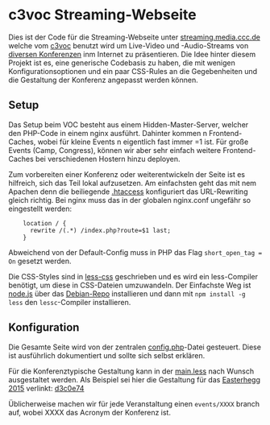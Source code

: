 # c3voc Streaming-Webseite

Dies ist der Code für die Streaming-Webseite unter [streaming.media.ccc.de](http://streaming.media.ccc.de/) welche vom [c3voc](https://c3voc.de/) benutzt wird um Live-Video und -Audio-Streams von [diversen Konferenzen](https://c3voc.de/eventkalender/) inm Internet zu präsentieren. Die Idee hinter diesem Projekt ist es, eine generische Codebasis zu haben, die mit wenigen Konfigurationsoptionen und ein paar CSS-Rules an die Gegebenheiten und die Gestaltung der Konferenz angepasst werden können.



## Setup

Das Setup beim VOC besteht aus einem Hidden-Master-Server, welcher den PHP-Code in einem nginx ausführt. Dahinter kommen n Frontend-Caches, wobei für kleine Events n eigentlich fast immer =1 ist. Für große Events (Camp, Congress), können wir aber sehr einfach weitere Frontend-Caches bei verschiedenen Hostern hinzu deployen.

Zum vorbereiten einer Konferenz oder weiterentwickeln der Seite ist es hilfreich, sich das Teil lokal aufzusetzen. Am einfachsten geht das mit nem Apachen denn die beiliegende [.htaccess](.htaccess) konfiguriert das URL-Rewriting gleich richtig. Bei nginx muss das in der globalen nginx.conf ungefähr so eingestellt werden:
````
    location / {
      rewrite /(.*) /index.php?route=$1 last;
    }
````

Abweichend von der Default-Config muss in PHP das Flag `short_open_tag = On` gesetzt werden.

Die CSS-Styles sind in [less-css](http://lesscss.org/) geschrieben und es wird ein less-Compiler benötigt, um diese in CSS-Dateien umzuwandeln. Der Einfachste Weg ist [node.js](https://nodejs.org/) über das [Debian-Repo](https://github.com/joyent/node/wiki/Installing-Node.js-via-package-manager#debian-and-ubuntu-based-linux-distributions) installieren und dann mit `npm install -g less` den `lessc`-Compiler installieren.



## Konfiguration

Die Gesamte Seite wird von der zentralen [config.php](config.php)-Datei gesteuert. Diese ist ausführlich dokumentiert und sollte sich selbst erklären.

Für die Konferenztypische Gestaltung kann in der [main.less](assets/css/main.less) nach Wunsch ausgestaltet werden. Als Beispiel sei hier die Gestaltung für das [Easterhegg 2015](https://eh15.easterhegg.eu/site/) verlinkt: [d3c0e74](https://github.com/voc/streaming-website/commit/d3c0e74f459121c3e624c9b3b92d6ec6b39a3dbe)

Üblicherweise machen wir für jede Veranstaltung einen `events/XXXX` branch auf, wobei XXXX das Acronym der Konferenz ist.
